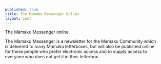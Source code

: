 ```yaml
---
published: true
title: The Mamaku Messenger Online
layout: post
---
```

The Mamaku Messenger online.

The Mamaku Messenger is a newsletter for the Mamaku Community which is delivered to many Mamaku letterboxes, but will also be published online for those people who prefer electronic access and to supply access to everyone who does not get it in their letterbox.

